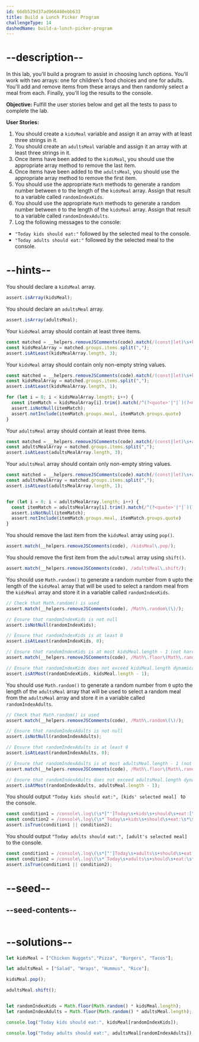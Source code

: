 ```yaml
---
id: 66db529d37ad966480ebb633
title: Build a Lunch Picker Program
challengeType: 14
dashedName: build-a-lunch-picker-program
---
```


# --description--

In this lab, you'll build a program to assist in choosing lunch options. You'll work with two arrays: one for children's food choices and one for adults. You'll add and remove items from these arrays and then randomly select a meal from each. Finally, you'll log the results to the console.

**Objective:** Fulfill the user stories below and get all the tests to pass to complete the lab. 

**User Stories:**

1. You should create a `kidsMeal` variable and assign it an array with at least three strings in it.
2. You should create an `adultsMeal` variable and assign it an array with at least three strings in it.
3. Once items have been added to the `kidsMeal`, you should use the appropriate array method to remove the last item.
4. Once items have been added to the `adultsMeal`, you should use the appropriate array method to remove the first item. 
5.  You should use the appropriate `Math` methods to generate a random number between `0` to the length of the `kidsMeal` array. Assign that result to a variable called `randomIndexKids`.
6. You should use the appropriate `Math` methods to generate a random number between `0` to the length of the `kidsMeal` array. Assign that result to a variable called `randomIndexAdults`.
7.  Log the following messages to the console:

- `"Today kids should eat:"` followed by the selected meal to the console.
- `"Today adults should eat:"` followed by the selected meal to the console.

# --hints--

You should declare a `kidsMeal` array.

```js
assert.isArray(kidsMeal);
```

You should declare an `adultsMeal` array.

```js
assert.isArray(adultsMeal);
```

Your `kidsMeal` array should contain at least three items.

```js
const matched = __helpers.removeJSComments(code).match(/(const|let)\s+kidsMeal\s*=\s*\[(?<items>.+?)\]/)
const kidsMealArray = matched.groups.items.split(",");
assert.isAtLeast(kidsMealArray.length, 3);
```

Your `kidsMeal` array should contain only non-empty string values.

```js
const matched = __helpers.removeJSComments(code).match(/(const|let)\s+kidsMeal\s*=\s*\[(?<items>.+?)\]/)
const kidsMealArray = matched.groups.items.split(",");
assert.isAtLeast(kidsMealArray.length, 1);

for (let i = 0; i < kidsMealArray.length; i++) {
  const itemMatch = kidsMealArray[i].trim().match(/^(?<quote>'|"|`)(?<meal>.+)\1$/);
  assert.isNotNull(itemMatch);
  assert.notInclude(itemMatch.groups.meal, itemMatch.groups.quote)
}
```

Your `adultsMeal` array should contain at least three items.

```js
const matched = __helpers.removeJSComments(code).match(/(const|let)\s+adultsMeal\s*=\s*\[(?<items>.+?)\]/)
const adultsMealArray = matched.groups.items.split(",");
assert.isAtLeast(adultsMealArray.length, 3);
```

Your `adultsMeal` array should contain only non-empty string values.

```js
const matched = __helpers.removeJSComments(code).match(/(const|let)\s+adultsMeal\s*=\s*\[(?<items>.+?)\]/)
const adultsMealArray = matched.groups.items.split(",");
assert.isAtLeast(adultsMealArray.length, 1);


for (let i = 0; i < adultsMealArray.length; i++) {
  const itemMatch = adultsMealArray[i].trim().match(/^(?<quote>'|"|`)(?<meal>.+)\1$/);
  assert.isNotNull(itemMatch);
  assert.notInclude(itemMatch.groups.meal, itemMatch.groups.quote)
}
```

You should remove the last item from the `kidsMeal` array using `pop()`.

```js
assert.match(__helpers.removeJSComments(code), /kidsMeal\.pop/);
```

You should remove the first item from the `adultsMeal` array using `shift()`.

```js
assert.match(__helpers.removeJSComments(code), /adultsMeal\.shift/);
```

You should use `Math.random()` to generate a random number from `0` upto the length of the `kidsMeal` array that will be used to select a random meal from the `kidsMeal` array and store it in a variable called `randomIndexKids`.

```js
// Check that Math.random() is used
assert.match(__helpers.removeJSComments(code), /Math\.random\(\)/);

// Ensure that randomIndexKids is not null
assert.isNotNull(randomIndexKids);

// Ensure that randomIndexKids is at least 0
assert.isAtLeast(randomIndexKids, 0);

// Ensure that randomIndexKids is at most kidsMeal.length - 1 (not hardcoded)
assert.match(__helpers.removeJSComments(code), /Math\.floor\(Math\.random\(\) \* kidsMeal\.length\)/);

// Ensure that randomIndexKids does not exceed kidsMeal.length dynamically
assert.isAtMost(randomIndexKids, kidsMeal.length - 1);
```

You should use `Math.random()` to generate a random number from `0` upto the length of the `adultsMeal` array that will be used to select a random meal from the `adultsMeal` array and store it in a variable called `randomIndexAdults`.

```js
// Check that Math.random() is used
assert.match(__helpers.removeJSComments(code), /Math\.random\(\)/);

// Ensure that randomIndexAdults is not null
assert.isNotNull(randomIndexAdults);

// Ensure that randomIndexAdults is at least 0
assert.isAtLeast(randomIndexAdults, 0);

// Ensure that randomIndexAdults is at most adultsMeal.length - 1 (not hardcoded)
assert.match(__helpers.removeJSComments(code), /Math\.floor\(Math\.random\(\) \* adultsMeal\.length\)/);

// Ensure that randomIndexAdults does not exceed adultsMeal.length dynamically
assert.isAtMost(randomIndexAdults, adultsMeal.length - 1);
```

You should output `"Today kids should eat:", [kids' selected meal] ` to the console.

```js
const condition1 = /console\.log\(\s*["']Today\s+kids\s+should\s+eat:["'],\s+kidsMeal\[randomIndexKids\]\);?/gm.test(__helpers.removeJSComments(code));
const condition2 = /console\.log\(\s*`Today\s+kids\s+should\s+eat:\s*\${kidsMeal\[randomIndexKids\]}\s*`\);?/gm.test(__helpers.removeJSComments(code));
assert.isTrue(condition1 || condition2);

```

You should output `"Today adults should eat:", [adult's selected meal] ` to the console.

```js
const condition1 = /console\.log\(\s*["']Today\s+adults\s+should\s+eat:["'],\s+adultsMeal\[randomIndexAdults\]\);?/gm.test(__helpers.removeJSComments(code));
const condition2 = /console\.log\(\s*`Today\s+adults\s+should\s+eat:\s*\${adultsMeal\[randomIndexAdults\]}\s*`\);?/gm.test(__helpers.removeJSComments(code));
assert.isTrue(condition1 || condition2);
```

# --seed--

## --seed-contents--

```js

```

# --solutions--

```js
let kidsMeal = ["Chicken Nuggets","Pizza", "Burgers", "Tacos"];

let adultsMeal = ["Salad", "Wraps", "Hummus", "Rice"];

kidsMeal.pop();

adultsMeal.shift();


let randomIndexKids = Math.floor(Math.random() * kidsMeal.length);
let randomIndexAdults = Math.floor(Math.random() * adultsMeal.length);

console.log("Today kids should eat:", kidsMeal[randomIndexKids]);

console.log("Today adults should eat:", adultsMeal[randomIndexAdults]);

```
